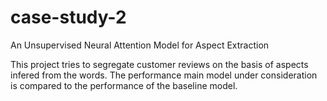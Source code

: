 # case-study-2
An Unsupervised Neural Attention Model for Aspect Extraction

This project tries to segregate customer reviews on the basis of aspects infered from the words. The performance main model under consideration is compared to the performance of the baseline model. 
